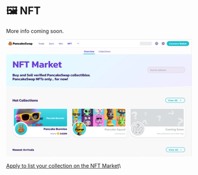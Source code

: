 # 🖼 NFT

More info coming soon.

![](../../.gitbook/assets/screen-shot-2021-09-29-at-21.11.40.png)

[Apply to list your collection on the NFT Market](../../contact-us/nft-market-applications.md)\
